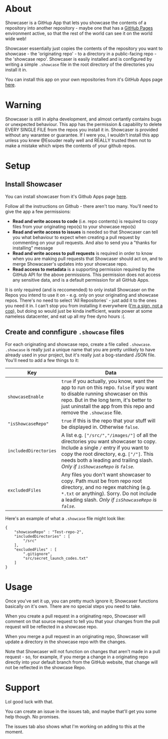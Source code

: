 # About
Showcaser is a GitHup App that lets you showcase the contents of a repository into another repository - maybe one that has a [GitHub Pages](https://pages.github.com/) environment active, so that the rest of the world can see it on the world wide web!

Showcaser essentially just copies the contents of the repository you want to showcase - the 'originating repo' - to a directory in a public-facing repo - the 'showcase repo'. Showcaser is easily installed and is configured by writing a simple `.showcase` file in the root directory of the directories you install it in.

You can install this app on your own repositories from it's GitHub Apps page [here](https://github.com/apps/showcaser).

# Warning

Showcaser is still in alpha development, and almost certantly contains bugs or unexpected behaviour. This app has the permission & capability to delete EVERY SINGLE FILE from the repos you install it in. Showcaser is provided without any warantee or guarantee. If I were you, I wouldn't install this app unless you knew @Esouder really well and REALLY trusted them not to make a mistake which wipes the contents of your github repos. 

# Setup

## Install Showcaser

You can install showcaser from it's Github Apps page [here](https://github.com/apps/showcaser).

Follow all the instructions on Github - there aren't too many. You'll need to give the app a few permissions: 

* **Read and write access to code** (i.e. repo contents) is required to copy files from your originating repo(s) to your showcase repo(s)
* **Read and write access to issues** is needed so that Showcaser can tell you what behaviour to expect when creating a pull request by commenting on your pull requests. And also to send you a "thanks for installing" message
* **Read and write access to pull requests** is required in order to know when you are making pull requests that Showcaser should act on, and to merge Showacaser's updates into your showcase repo.
* **Read access to metadata** is a supporting permission required by the GitHub API for the above permissions. This permission does not access any sensitive data, and is a default permission for all GitHub Apps.

It is only required (and is reccomended) to only install Showcaser on the Repos you intend to use it on - e.g. only on your originating and showcase repos. There's no need to select 'All Repositories' - just add it to the ones you need it in. I can't stop you from installing it everywhere ([I'm a sign, not a cop](https://i.imgur.com/mSHi8.jpg)), but doing so would just be kinda inefficient, waste power at some nameless datacenter, and eat up all my free dyno hours :(.

## Create and connfigure `.showcase` files

For each originating and showcase repo, create a file called `.showcase`. `.showcase` is really just a unique name that you are pretty unlikely to have already used in your project, but it's really just a bog-standard JSON file. You'll need to add a few things to it:

| Key | Data |
| --- | --- |
|`showcaseEnable `| `true` if you actually, you know, want the app to run on this repo. `false` if you want to disable running showcaser on this repo. But in the long term, it's better to just uninstall the app from this repo and remove the `.showcase` file.|
|`"isShowcaseRepo"` | `true` if this is the repo that your stuff will be displayed in. Otherwise `false`.|
|`includedDirectories`| A list e.g. `["/src/","/images/"]` of all the directories you want showcaser to copy. Include a single `/` entry if you want to copy the root directory, e.g. `["/"]`. This needs both a leading and trailing slash. *Only if `isShowcaseRepo` is `false`.*|
|`excludedFiles`|Any files you don't want showcaser to copy. Path must be from repo root directory, and no regex matching (e.g. `*.txt` or anything). Sorry. Do not include a leading slash. *Only if `isShowcaseRepo` is `false`.*|

Here's an example of what a `.showcase` file might look like:
```
{
    "showcaseRepo" : "Test-repo-2",
    "includedDirectories" : [
        "/src"
    ],
    "excludedFiles" : [
        ".gitignore",
        "src/secret_launch_codes.txt"
    ]
}
```
# Usage

Once you've set it up, you can pretty much ignore it; Showcaser functions basically on it's own. There are no special steps you need to take.

When you create a pull request in a originating repo, Showcaser will comment on that source request to tell you that your changes from the pull request will be reflected in a showcase repo.

When you merge a pull request in an originating repo, Showcaser will update a directory in the showcase repo with the changes. 

Note that Showcaser will not function on changes that aren't made in a pull request - so, for example, if you merge a change in a originating repo directly into your default branch from the GitHub website, that change will not be reflected in the showcase Repo.

# Support

Lol good luck with that.

You can create an issue in the issues tab, and maybe that'll get you some help though. No promises.

The issues tab also shows what I'm working on adding to this at the moment. 
